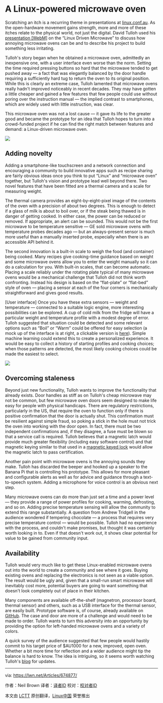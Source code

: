 A Linux-powered microwave oven
================================================================================

Scratching an itch is a recurring theme in presentations at [linux.conf.au](http://linux.conf.au/). As the open-hardware movement gains strength, more and more of these itches relate to the physical world, not just the digital. David Tulloh used his [presentation [WebM]](http://mirror.linux.org.au/linux.conf.au/2016/04_Thursday/D4.303_Costa_Theatre/Linux_driven_microwave.webm) on the “Linux Driven Microwave” to discuss how annoying microwave ovens can be and to describe his project to build something less irritating.

Tulloh's story began when he obtained a microwave oven, admittedly an inexpensive one, with a user interface even worse than the norm. Setting the time required pressing buttons so hard that the microwave tended to get pushed away — a fact that was elegantly balanced by the door handle requiring a sufficiently hard tug to return the oven to its original position. While this is clearly an extreme case, Tulloh lamented that microwave ovens really hadn't improved noticeably in recent decades. They may have gotten a little cheaper and gained a few features that few people could use without poring over the instruction manual — the implied contrast to smartphones, which are widely used with little instruction, was clear.

This microwave oven was not a lost cause — it gave its life to the greater good and became the prototype for an idea that Tulloh hopes to turn into a crowd-funded project if he can find the right match between features and demand: a Linux-driven microwave oven.

![](https://static.lwn.net/images/2016/lca-oven-sm.jpg)

## Adding novelty

Adding a smartphone-like touchscreen and a network connection and encouraging a community to build innovative apps such as recipe sharing are fairly obvious ideas once you think to put “Linux” and “microwave oven” together, but Tulloh's vision and prototype lead well beyond there. Two novel features that have been fitted are a thermal camera and a scale for measuring weight.

The thermal camera provides an eight-by-eight-pixel image of the contents of the oven with a precision of about two degrees. This is enough to detect if a glass of milk is about to boil over, or if the steak being thawed is in danger of getting cooked. In either case, the power can be reduced or removed. If appropriate, an alert can be sounded. This would not be the first microwave to be temperature sensitive — GE sold microwave ovens with temperature probes decades ago — but an always-present sensor is much more useful than a manually inserted probe, especially when there is an accessible API behind it.

The second innovation is a built-in scale to weigh the food (and container) being cooked. Many recipes give cooking-time guidance based on weight and some microwave ovens allow you to enter the weight manually so it can do a calculation for you. With built-in scales, that can become automatic. Placing a scale reliably under the rotating plate typical of many microwave ovens would be a mechanical challenge that Tulloh did not think worth confronting. Instead his design is based on the “flat-plate” or “flat-bed” style of oven — placing a sensor at each of the four corners is mechanically straightforward and gives good results.

 [User interface]
Once you have these extra sensors — weight and temperature — connected to a suitable logic engine, more interesting possibilities can be explored. A cup of cold milk from the fridge will have a particular weight and temperature profile with a modest degree of error. Tulloh suggested that situation could be detected and some relevant options such as “Boil” or “Warm” could be offered for easy selection (a mock up of the interface is at right, a clickable version is [here](http://mwgui.tulloh.id.au/)). Simple machine learning could extend this to create a personalized experience. It would be easy to collect a history of starting profiles and cooking choices; when those patterns are detected, the most likely cooking choices could be made the easiest to select.

![](https://static.lwn.net/images/2016/lca-ovengui-sm.png)

## Overcoming staleness

Beyond just new functionality, Tulloh wants to improve the functionality that already exists. Door handles as stiff as on Tulloh's cheap microwave may not be common, but few microwave oven doors seem designed to make life easy for people with physical handicaps. There are regulatory restrictions, particularly in the US, that require the oven to function only if there is positive confirmation that the door is actually shut. This confirmation must be resilient against simple fraud, so poking a stick in the hole must not trick the oven into working with the door open. In fact, there must be two independent confirmations and, if they disagree, a fuse must be blown so that a service call is required. Tulloh believes that a magnetic latch would provide much greater flexibility (including easy software control) and that magnetic keying similar to that used in a [magnetic keyed lock](https://en.wikipedia.org/wiki/Magnetic_keyed_lock) would allow the magnetic latch to pass certification.

Another pain point with microwave ovens is the annoying sounds they make. Tulloh has discarded the beeper and hooked up a speaker to the Banana Pi that is controlling his prototype. This allows for more pleasant and configurable alerts as well as for advice and guidance through a text-to-speech system. Adding a microphone for voice control is an obvious next step.

Many microwave ovens can do more than just set a time and a power level — they provide a range of power profiles for cooking, warming, defrosting, and so on. Adding precise temperature sensing will allow the community to extend this range substantially. A question from Andrew Tridgell in the audience wondered if tempering chocolate — a process that requires very precise temperature control — would be possible. Tulloh had no experience with the process, and couldn't make promises, but thought it was certainly worth looking in to. Even if that doesn't work out, it shows clear potential for value to be gained from community input.

## Availability

Tulloh would very much like to get these Linux-enabled microwave ovens out into the world to create a community and see where it goes. Buying existing ovens and replacing the electronics is not seen as a viable option. The result would be ugly and, given that a small-run smart microwave will inevitably cost more, potential buyers are going to want something that doesn't look completely out of place in their kitchen.

Many components are available off-the-shelf (magnetron, processor board, thermal sensor) and others, such as a USB interface for the thermal sensor, are easily built. Prototype software is, of course, already available on [GitHub](https://github.com/lod?tab=repositories). The case and door are more of a challenge and would need to be made to order. Tulloh wants to turn this adversity into an opportunity by providing the option for left-handed microwave ovens and a variety of colors.

A quick survey of the audience suggested that few people would hastily commit to his target price of $AU1000 for a new, improved, open oven. Whether a bit more time for reflection and a wider audience might tip the balance is hard to know. The idea is intriguing, so it seems worth watching Tulloh's [blog](http://david.tulloh.id.au/category/microwave/) for updates.


------------------------------------------------------------------------------

via: https://lwn.net/Articles/674877/

作者：Neil Brown
译者：[译者ID](https://github.com/译者ID)
校对：[校对者ID](https://github.com/校对者ID)

本文由 [LCTT](https://github.com/LCTT/TranslateProject) 原创翻译，[Linux中国](https://linux.cn/) 荣誉推出
